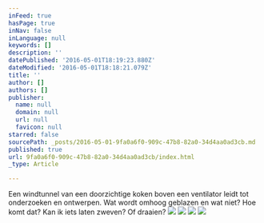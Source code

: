 ```yaml
---
inFeed: true
hasPage: true
inNav: false
inLanguage: null
keywords: []
description: ''
datePublished: '2016-05-01T18:19:23.880Z'
dateModified: '2016-05-01T18:18:21.079Z'
title: ''
author: []
authors: []
publisher:
  name: null
  domain: null
  url: null
  favicon: null
starred: false
sourcePath: _posts/2016-05-01-9fa0a6f0-909c-47b8-82a0-34d4aa0ad3cb.md
published: true
url: 9fa0a6f0-909c-47b8-82a0-34d4aa0ad3cb/index.html
_type: Article

---
```

Een windtunnel van een doorzichtige koken boven een ventilator leidt tot onderzoeken en ontwerpen. Wat wordt omhoog geblazen en wat niet? Hoe komt dat? Kan ik iets laten zweven? Of draaien? ![](https://the-grid-user-content.s3-us-west-2.amazonaws.com/0e9b9845-b33c-47ca-b457-d28457d617de.jpg)
![](https://the-grid-user-content.s3-us-west-2.amazonaws.com/6b528eaa-06e2-488f-b76b-f57032be64af.jpg)
![](https://the-grid-user-content.s3-us-west-2.amazonaws.com/adb11093-c294-4da2-95b1-3af8ba7eb485.jpg)
![](https://the-grid-user-content.s3-us-west-2.amazonaws.com/8fc42675-0aa5-404a-84d7-a1cfc658a4e1.jpg)